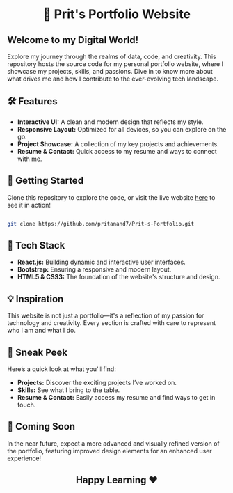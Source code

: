 <h1 align = "center" >🌟 Prit's Portfolio Website </h1>
<h2><strong>Welcome to my Digital World!</strong></h2>
Explore my journey through the realms of data, code, and creativity. This repository hosts the source code for my personal portfolio website, where I showcase my projects, skills, and passions. Dive in to know more about what drives me and how I contribute to the ever-evolving tech landscape.

## 🛠 Features 

- **Interactive UI:** A clean and modern design that reflects my style.
- **Responsive Layout:** Optimized for all devices, so you can explore on the go.
- **Project Showcase:** A collection of my key projects and achievements.
- **Resume & Contact:** Quick access to my resume and ways to connect with me.


## 🚀 Getting Started
Clone this repository to explore the code, or visit the live website [here](https://core-prit.me/) to see it in action!

```bash

git clone https://github.com/pritanand7/Prit-s-Portfolio.git
```

## 🔧 Tech Stack
- **React.js:** Building dynamic and interactive user interfaces.
- **Bootstrap:** Ensuring a responsive and modern layout.
- **HTML5 & CSS3:** The foundation of the website's structure and design.

## 💡 Inspiration
This website is not just a portfolio—it's a reflection of my passion for technology and creativity. Every section is crafted with care to represent who I am and what I do.

## 👀 Sneak Peek
Here’s a quick look at what you'll find:
- **Projects:** Discover the exciting projects I’ve worked on.
- **Skills:** See what I bring to the table.
- **Resume & Contact:** Easily access my resume and find ways to get in touch.

## 🚧 Coming Soon
In the near future, expect a more advanced and visually refined version of the portfolio, featuring improved design elements for an enhanced user experience!

<h2 align = "center"> Happy Learning ❤️ </h2>
